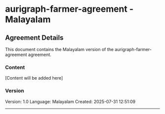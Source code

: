 # aurigraph-farmer-agreement - Malayalam

## Agreement Details

This document contains the Malayalam version of the aurigraph-farmer-agreement agreement.

### Content

[Content will be added here]

### Version

Version: 1.0
Language: Malayalam
Created: 2025-07-31 12:51:09

---

